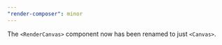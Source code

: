 ```yaml
---
"render-composer": minor
---
```


The `<RenderCanvas>` component now has been renamed to just `<Canvas>`.
